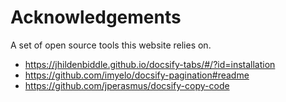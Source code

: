 # Acknowledgements

A set of open source tools this website relies on.

- https://jhildenbiddle.github.io/docsify-tabs/#/?id=installation
- https://github.com/imyelo/docsify-pagination#readme
- https://github.com/jperasmus/docsify-copy-code
